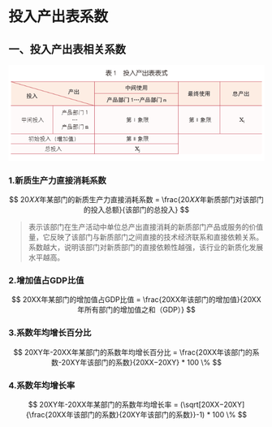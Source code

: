 # 投入产出表系数

## 一、投入产出表相关系数

![](投入产出表.png)

### 1.新质生产力直接消耗系数

$$ 20𝑋𝑋年某部门的新质生产力直接消耗系数 = \frac{20𝑋𝑋年新质部门对该部门的投入总额}{该部门的总投入} $$

> 表示该部门在生产活动中单位总产出直接消耗的新质部门产品或服务的价值量，它反映了该部门与新质部门之间直接的技术经济联系和直接依赖关系。
系数越大，说明该部门对新质部门的直接依赖性越强，该行业的新质化发展水平越高。

### 2.增加值占GDP比值

$$ 20XX年某部门的增加值占GDP比值 = \frac{20XX年该部门的增加值}{20XX年所有部门的增加值之和（GDP）} $$

### 3.系数年均增长百分比

$$ 20XY年-20XX年某部门的系数年均增长百分比 = \frac{20XX年该部门的系数-20XY年该部门的系数}{20XX−20XY} * 100 \% $$

### 4.系数年均增长率

$$ 20XY年-20XX年某部门的系数年均增长率 = (\sqrt[20XX−20XY]{\frac{20XX年该部门的系数}{20XY年该部门的系数}}-1)  * 100 \% $$
